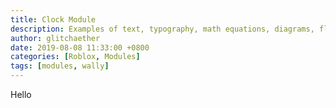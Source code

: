 ```yaml
---
title: Clock Module
description: Examples of text, typography, math equations, diagrams, flowcharts, pictures, videos, and more.
author: glitchaether
date: 2019-08-08 11:33:00 +0800
categories: [Roblox, Modules]
tags: [modules, wally]
---
```


Hello
